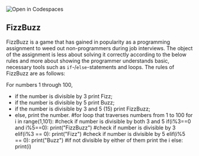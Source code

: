 ![Open in Codespaces](https://classroom.github.com/assets/open-in-codespaces-abfff4d4e15f9e1bd8274d9a39a0befe03a0632bb0f153d0ec72ff541cedbe34.svg)
## FizzBuzz

FizzBuzz is a game that has gained in popularity as a programming assignment to
weed out non-programmers during job interviews. The object of the assignment is
less about solving it correctly according to the below rules and more about
showing the programmer understands basic, necessary tools such as
`if`-/`else`-statements and loops. The rules of FizzBuzz are as follows:

For numbers 1 through 100,

* if the number is divisible by 3 print Fizz;
* if the number is divisible by 5 print Buzz;
* if the number is divisible by 3 and 5 (15) print FizzBuzz;
* else, print the number.
#for loop that traverses numbers from 1 to 100
for i in range(1,101):
  #check if number is divisible by both 3 and 5
  if(i%3==0 and i%5==0):
    print("FizzBuzz")
  #check if number is divisible by 3
  elif(i%3 == 0):
    print("Fizz")
  #check if number is divisible by 5
  elif(i%5 == 0):
    print("Buzz")
  #if not divisible by either of them print the i
  else:
    print(i)

